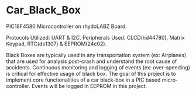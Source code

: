 # Car_Black_Box

PIC18F4580 Microcontroller on rhydoLABZ Board.

Protocols Utilized: UART & I2C.
Peripherals Used: CLCD(hd44780), Matrix Keypad, RTC(ds1307) & EEPROM(24c02).

Black Boxes are typically used in any transportation system (ex: Airplanes) that are used for analysis post-crash and understand the root cause of accidents. Continuous monitoring and logging of events (ex: over-speeding) is critical for effective usage of black box. The goal of this project is to implement core functionalities of a car black-box in a PIC based micro-controller. Events will be logged in EEPROM in this project.
